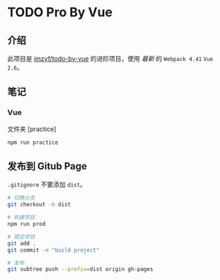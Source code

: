 # TODO Pro By Vue

## 介绍

此项目是 [imzyf/todo-by-vue](https://github.com/imzyf/todo-by-vue) 的进阶项目，使用 _最新_ 的 `Webpack 4.41` `Vue 2.6`。

## 笔记

### Vue

文件夹 [practice]

```bash
npm run practice
```

## 发布到 Gitub Page

`.gitignore` 不要添加 `dist`。

```bash
# 切换分支
git checkout -b dist

# 构建项目
npm run prod

# 提交项目
git add .
git commit -m "build project"

# 发布
git subtree push --prefix=dist origin gh-pages
```

